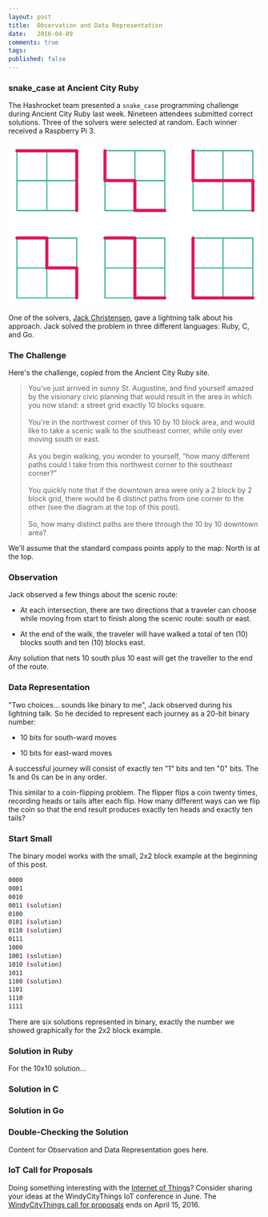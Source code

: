 ```yaml
---
layout: post
title:  Observation and Data Representation
date:   2016-04-09
comments: true
tags: 
published: false
---
```

 
### snake_case at Ancient City Ruby
The Hashrocket team presented a `snake_case` programming challenge during Ancient City Ruby last week. Nineteen attendees submitted correct solutions. Three of the solvers were selected at random. Each winner received a Raspberry Pi 3.

<img src="/images/snake_case_acr.png" align="center">

One of the solvers, [Jack Christensen](https://github.com/jackc), gave a lightning talk about his approach. Jack solved the problem in three different languages: Ruby, C, and Go.

<!--more-->

### The Challenge
Here's the challenge, copied from the Ancient City Ruby site.

>You've just arrived in sunny St. Augustine, and find yourself amazed by the visionary civic planning that would result in the area in which you now stand: a street grid exactly 10 blocks square.<br/>&nbsp;<br/>You're in the northwest corner of this 10 by 10 block area, and would like to take a scenic walk to the southeast corner, while only ever moving south or east.<br/>&nbsp;<br/>As you begin walking, you wonder to yourself, "how many different paths could I take from this northwest corner to the southeast corner?"<br/>&nbsp;<br/>You quickly note that if the downtown area were only a 2 block by 2 block grid, there would be 6 distinct paths from one corner to the other (see the diagram at the top of this post).<br/>&nbsp;<br/>So, how many distinct paths are there through the 10 by 10 downtown area?

We'll assume that the standard compass points apply to the map: North is at the top.

### Observation

Jack observed a few things about the scenic route:

* At each intersection, there are two directions that a traveler can choose while moving from start to finish along the scenic route: south or east.

* At the end of the walk, the traveler will have walked a total of ten (10) blocks south and ten (10) blocks east.

Any solution that nets 10 south plus 10 east will get the traveller to the end of the route.

### Data Representation

"Two choices... sounds like binary to me", Jack observed during his lightning talk. So he decided to represent each journey as a 20-bit binary number: 

* 10 bits for south-ward moves 

* 10 bits for east-ward moves

A successful journey will consist of exactly ten "1" bits and ten "0" bits. The 1s and 0s can be in any order.

This similar to a coin-flipping problem. The flipper flips a coin twenty times, recording heads or tails after each flip. How many different ways can we flip the coin so that the end result produces exactly ten heads and exactly ten tails?

### Start Small

The binary model works with the small, 2x2 block example at the beginning of this post.

~~~ bash
0000
0001
0010
0011 (solution)
0100
0101 (solution)
0110 (solution)
0111
1000
1001 (solution)
1010 (solution)
1011
1100 (solution)
1101
1110
1111
~~~

There are six solutions represented in binary, exactly the number we showed graphically for the 2x2 block example.

### Solution in Ruby

For the 10x10 solution...

### Solution in C

### Solution in Go

### Double-Checking the Solution


Content for Observation and Data Representation goes here.
 
### IoT Call for Proposals

Doing something interesting with the [Internet of Things](http://windycitythings.com)? Consider sharing your ideas at the WindyCityThings IoT conference in June. The [WindyCityThings call for proposals](https://wisdomgroup.wufoo.com/forms/windycitythings-2016-exhibit-speaking-proposals/) ends on April 15, 2016.  
